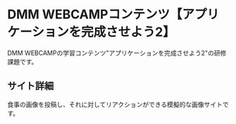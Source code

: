 # DMM WEBCAMPコンテンツ【アプリケーションを完成させよう2】

DMM WEBCAMPの学習コンテンツ"アプリケーションを完成させよう2"の研修課題です。

## サイト詳細

食事の画像を投稿し、それに対してリアクションができる模擬的な画像サイトです。
